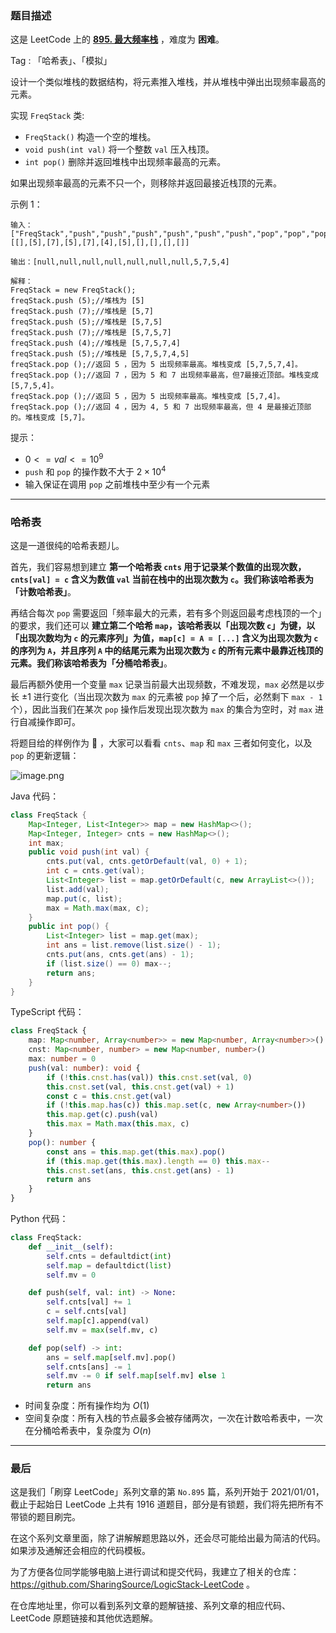 ### 题目描述

这是 LeetCode 上的 **[895. 最大频率栈](https://leetcode.cn/problems/maximum-frequency-stack/solution/by-ac_oier-tquk/)** ，难度为 **困难**。

Tag : 「哈希表」、「模拟」



设计一个类似堆栈的数据结构，将元素推入堆栈，并从堆栈中弹出出现频率最高的元素。

实现 `FreqStack` 类:
* `FreqStack()` 构造一个空的堆栈。
* `void push(int val)` 将一个整数 `val` 压入栈顶。
* `int pop()` 删除并返回堆栈中出现频率最高的元素。

如果出现频率最高的元素不只一个，则移除并返回最接近栈顶的元素。

示例 1：
```
输入：
["FreqStack","push","push","push","push","push","push","pop","pop","pop","pop"],
[[],[5],[7],[5],[7],[4],[5],[],[],[],[]]

输出：[null,null,null,null,null,null,null,5,7,5,4]

解释：
FreqStack = new FreqStack();
freqStack.push (5);//堆栈为 [5]
freqStack.push (7);//堆栈是 [5,7]
freqStack.push (5);//堆栈是 [5,7,5]
freqStack.push (7);//堆栈是 [5,7,5,7]
freqStack.push (4);//堆栈是 [5,7,5,7,4]
freqStack.push (5);//堆栈是 [5,7,5,7,4,5]
freqStack.pop ();//返回 5 ，因为 5 出现频率最高。堆栈变成 [5,7,5,7,4]。
freqStack.pop ();//返回 7 ，因为 5 和 7 出现频率最高，但7最接近顶部。堆栈变成 [5,7,5,4]。
freqStack.pop ();//返回 5 ，因为 5 出现频率最高。堆栈变成 [5,7,4]。
freqStack.pop ();//返回 4 ，因为 4, 5 和 7 出现频率最高，但 4 是最接近顶部的。堆栈变成 [5,7]。
```

提示：
* $0 <= val <= 10^9$
* `push` 和 `pop` 的操作数不大于 $2 \times 10^4$
* 输入保证在调用 `pop` 之前堆栈中至少有一个元素

---

### 哈希表

这是一道很纯的哈希表题儿。

首先，我们容易想到建立 **第一个哈希表 `cnts` 用于记录某个数值的出现次数，`cnts[val] = c` 含义为数值 `val` 当前在栈中的出现次数为 `c`。我们称该哈希表为「计数哈希表」**。

再结合每次 `pop` 需要返回「频率最大的元素，若有多个则返回最考虑栈顶的一个」的要求，我们还可以 **建立第二个哈希 `map`，该哈希表以「出现次数 `c`」为键，以「出现次数均为 `c` 的元素序列」为值，`map[c] = A = [...]` 含义为出现次数为 `c` 的序列为 `A`，并且序列 `A` 中的结尾元素为出现次数为 `c` 的所有元素中最靠近栈顶的元素。我们称该哈希表为「分桶哈希表」**。

最后再额外使用一个变量 `max` 记录当前最大出现频数，不难发现，`max` 必然是以步长 $\pm 1$ 进行变化（当出现次数为 `max` 的元素被 `pop` 掉了一个后，必然剩下 `max - 1` 个），因此当我们在某次 `pop` 操作后发现出现次数为 `max` 的集合为空时，对 `max` 进行自减操作即可。

将题目给的样例作为 🌰 ，大家可以看看 `cnts`、`map` 和 `max` 三者如何变化，以及 `pop` 的更新逻辑：

![image.png](https://pic.leetcode.cn/1669771856-XhpLSw-image.png)

Java 代码：
```Java
class FreqStack {
    Map<Integer, List<Integer>> map = new HashMap<>();
    Map<Integer, Integer> cnts = new HashMap<>();
    int max;
    public void push(int val) {
        cnts.put(val, cnts.getOrDefault(val, 0) + 1);
        int c = cnts.get(val);
        List<Integer> list = map.getOrDefault(c, new ArrayList<>());
        list.add(val);
        map.put(c, list);
        max = Math.max(max, c);
    }
    public int pop() {
        List<Integer> list = map.get(max);
        int ans = list.remove(list.size() - 1);
        cnts.put(ans, cnts.get(ans) - 1);
        if (list.size() == 0) max--;
        return ans;
    }
}
```
TypeScript 代码：
```TypeScript
class FreqStack {
    map: Map<number, Array<number>> = new Map<number, Array<number>>()
    cnst: Map<number, number> = new Map<number, number>()
    max: number = 0
    push(val: number): void {
        if (!this.cnst.has(val)) this.cnst.set(val, 0)
        this.cnst.set(val, this.cnst.get(val) + 1)
        const c = this.cnst.get(val)
        if (!this.map.has(c)) this.map.set(c, new Array<number>())
        this.map.get(c).push(val)
        this.max = Math.max(this.max, c)
    }
    pop(): number {
        const ans = this.map.get(this.max).pop()
        if (this.map.get(this.max).length == 0) this.max--
        this.cnst.set(ans, this.cnst.get(ans) - 1)
        return ans
    }
}
```
Python 代码：
```Python
class FreqStack:
    def __init__(self):
        self.cnts = defaultdict(int)
        self.map = defaultdict(list)
        self.mv = 0

    def push(self, val: int) -> None:
        self.cnts[val] += 1
        c = self.cnts[val]
        self.map[c].append(val)
        self.mv = max(self.mv, c)

    def pop(self) -> int:
        ans = self.map[self.mv].pop()
        self.cnts[ans] -= 1
        self.mv -= 0 if self.map[self.mv] else 1
        return ans
```
* 时间复杂度：所有操作均为 $O(1)$
* 空间复杂度：所有入栈的节点最多会被存储两次，一次在计数哈希表中，一次在分桶哈希表中，复杂度为 $O(n)$

---

### 最后

这是我们「刷穿 LeetCode」系列文章的第 `No.895` 篇，系列开始于 2021/01/01，截止于起始日 LeetCode 上共有 1916 道题目，部分是有锁题，我们将先把所有不带锁的题目刷完。

在这个系列文章里面，除了讲解解题思路以外，还会尽可能给出最为简洁的代码。如果涉及通解还会相应的代码模板。

为了方便各位同学能够电脑上进行调试和提交代码，我建立了相关的仓库：https://github.com/SharingSource/LogicStack-LeetCode 。

在仓库地址里，你可以看到系列文章的题解链接、系列文章的相应代码、LeetCode 原题链接和其他优选题解。

